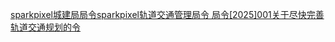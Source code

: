 [sparkpixel城建局局令sparkpixel轨道交通管理局令
局令[2025]001关于尽快完善轨道交通规划的令](https://sparkpixel.netlify.app/docs/notice/2025cjgj.html)